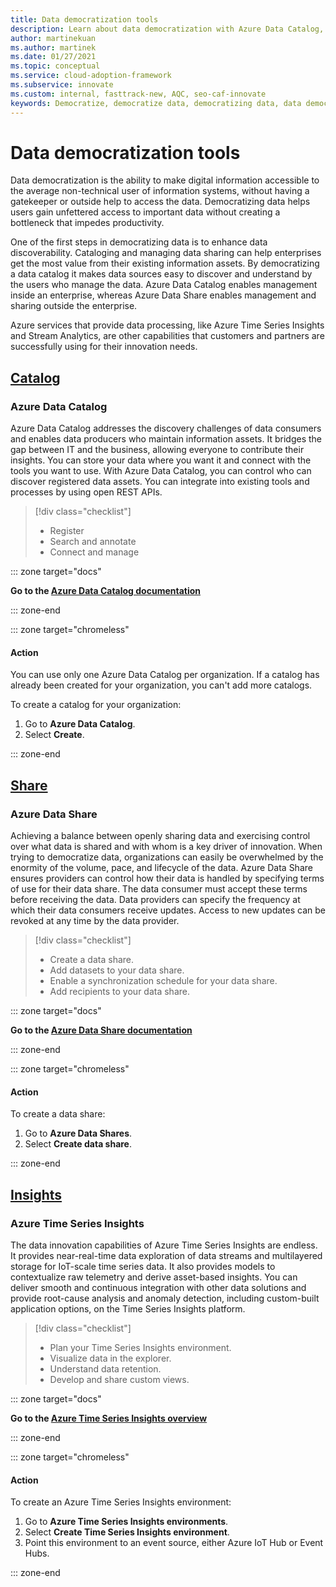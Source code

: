 ```yaml
---
title: Data democratization tools
description: Learn about data democratization with Azure Data Catalog, Azure Data Share, and other tools that enhance data discoverability and understanding.
author: martinekuan
ms.author: martinek
ms.date: 01/27/2021
ms.topic: conceptual
ms.service: cloud-adoption-framework
ms.subservice: innovate
ms.custom: internal, fasttrack-new, AQC, seo-caf-innovate
keywords: Democratize, democratize data, democratizing data, data democratization, democratized
---
```


# Data democratization tools

Data democratization is the ability to make digital information accessible to the average non-technical user of information systems, without having a gatekeeper or outside help to access the data. Democratizing data helps users gain unfettered access to important data without creating a bottleneck that impedes productivity.

One of the first steps in democratizing data is to enhance data discoverability. Cataloging and managing data sharing can help enterprises get the most value from their existing information assets. By democratizing a data catalog it makes data sources easy to discover and understand by the users who manage the data. Azure Data Catalog enables management inside an enterprise, whereas Azure Data Share enables management and sharing outside the enterprise.

Azure services that provide data processing, like Azure Time Series Insights and Stream Analytics, are other capabilities that customers and partners are successfully using for their innovation needs.

## [Catalog](#tab/Catalog)

### Azure Data Catalog

Azure Data Catalog addresses the discovery challenges of data consumers and enables data producers who maintain information assets. It bridges the gap between IT and the business, allowing everyone to contribute their insights. You can store your data where you want it and connect with the tools you want to use. With Azure Data Catalog, you can control who can discover registered data assets. You can integrate into existing tools and processes by using open REST APIs.

> [!div class="checklist"]
>
> - Register
> - Search and annotate
> - Connect and manage

::: zone target="docs"

**Go to the [Azure Data Catalog documentation](/azure/data-catalog/)**

::: zone-end

::: zone target="chromeless"

#### Action

You can use only one Azure Data Catalog per organization. If a catalog has already been created for your organization, you can't add more catalogs.

To create a catalog for your organization:

1. Go to **Azure Data Catalog**.
2. Select **Create**.

<!-- markdownlint-disable DOCSMD001 -->


<!-- markdownlint-enable DOCSMD001 -->

::: zone-end

## [Share](#tab/Share)

### Azure Data Share

Achieving a balance between openly sharing data and exercising control over what data is shared and with whom is a key driver of innovation. When trying to democratize data, organizations can easily be overwhelmed by the enormity of the volume, pace, and lifecycle of the data. Azure Data Share ensures providers can control how their data is handled by specifying terms of use for their data share. The data consumer must accept these terms before receiving the data. Data providers can specify the frequency at which their data consumers receive updates. Access to new updates can be revoked at any time by the data provider.

> [!div class="checklist"]
>
> - Create a data share.
> - Add datasets to your data share.
> - Enable a synchronization schedule for your data share.
> - Add recipients to your data share.

::: zone target="docs"

**Go to the [Azure Data Share documentation](/azure/data-share/)**

::: zone-end

::: zone target="chromeless"

<!-- markdownlint-disable MD024 -->

#### Action

To create a data share:

1. Go to **Azure Data Shares**.
2. Select **Create data share**.

<!-- markdownlint-disable DOCSMD001 -->


<!-- markdownlint-enable DOCSMD001 -->

::: zone-end

## [Insights](#tab/Insights)

### Azure Time Series Insights

The data innovation capabilities of Azure Time Series Insights are endless. It provides near-real-time data exploration of data streams and multilayered storage for IoT-scale time series data. It also provides models to contextualize raw telemetry and derive asset-based insights. You can deliver smooth and continuous integration with other data solutions and provide root-cause analysis and anomaly detection, including custom-built application options, on the Time Series Insights platform.

> [!div class="checklist"]
>
> - Plan your Time Series Insights environment.
> - Visualize data in the explorer.
> - Understand data retention.
> - Develop and share custom views.

::: zone target="docs"

**Go to the [Azure Time Series Insights overview](/azure/time-series-insights/overview-what-is-tsi)**

::: zone-end

::: zone target="chromeless"

#### Action

To create an Azure Time Series Insights environment:

1. Go to **Azure Time Series Insights environments**.
2. Select **Create Time Series Insights environment**.
3. Point this environment to an event source, either Azure IoT Hub or Event Hubs.

<!-- markdownlint-disable DOCSMD001 -->


<!-- markdownlint-enable DOCSMD001 -->

::: zone-end
